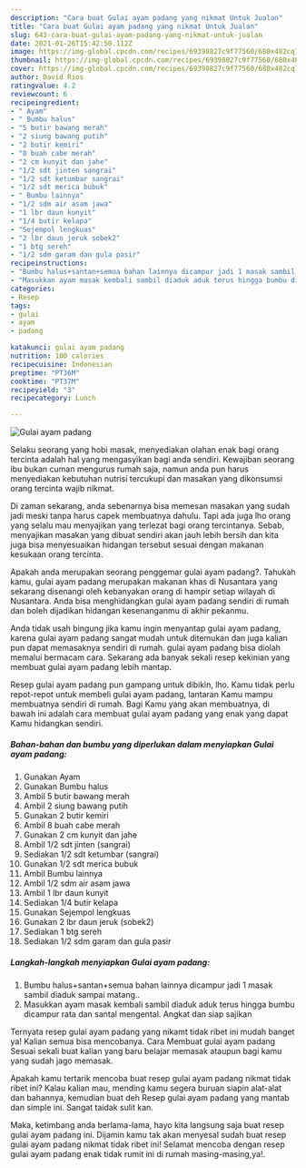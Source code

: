 ```yaml
---
description: "Cara buat Gulai ayam padang yang nikmat Untuk Jualan"
title: "Cara buat Gulai ayam padang yang nikmat Untuk Jualan"
slug: 643-cara-buat-gulai-ayam-padang-yang-nikmat-untuk-jualan
date: 2021-01-26T15:42:50.112Z
image: https://img-global.cpcdn.com/recipes/69398827c9f77560/680x482cq70/gulai-ayam-padang-foto-resep-utama.jpg
thumbnail: https://img-global.cpcdn.com/recipes/69398827c9f77560/680x482cq70/gulai-ayam-padang-foto-resep-utama.jpg
cover: https://img-global.cpcdn.com/recipes/69398827c9f77560/680x482cq70/gulai-ayam-padang-foto-resep-utama.jpg
author: David Rios
ratingvalue: 4.2
reviewcount: 6
recipeingredient:
- " Ayam"
- " Bumbu halus"
- "5 butir bawang merah"
- "2 siung bawang putih"
- "2 butir kemiri"
- "8 buah cabe merah"
- "2 cm kunyit dan jahe"
- "1/2 sdt jinten sangrai"
- "1/2 sdt ketumbar sangrai"
- "1/2 sdt merica bubuk"
- " Bumbu lainnya"
- "1/2 sdm air asam jawa"
- "1 lbr daun kunyit"
- "1/4 butir kelapa"
- "Sejempol lengkuas"
- "2 lbr daun jeruk sobek2"
- "1 btg sereh"
- "1/2 sdm garam dan gula pasir"
recipeinstructions:
- "Bumbu halus+santan+semua bahan lainnya dicampur jadi 1 masak sambil diaduk sampai matang.."
- "Masukkan ayam masak kembali sambil diaduk aduk terus hingga bumbu dicampur rata dan santal mengental. Angkat dan siap sajikan"
categories:
- Resep
tags:
- gulai
- ayam
- padang

katakunci: gulai ayam padang 
nutrition: 100 calories
recipecuisine: Indonesian
preptime: "PT36M"
cooktime: "PT37M"
recipeyield: "3"
recipecategory: Lunch

---
```



![Gulai ayam padang](https://img-global.cpcdn.com/recipes/69398827c9f77560/680x482cq70/gulai-ayam-padang-foto-resep-utama.jpg)

Selaku seorang yang hobi masak, menyediakan olahan enak bagi orang tercinta adalah hal yang mengasyikan bagi anda sendiri. Kewajiban seorang ibu bukan cuman mengurus rumah saja, namun anda pun harus menyediakan kebutuhan nutrisi tercukupi dan masakan yang dikonsumsi orang tercinta wajib nikmat.

Di zaman  sekarang, anda sebenarnya bisa memesan masakan yang sudah jadi meski tanpa harus capek membuatnya dahulu. Tapi ada juga lho orang yang selalu mau menyajikan yang terlezat bagi orang tercintanya. Sebab, menyajikan masakan yang dibuat sendiri akan jauh lebih bersih dan kita juga bisa menyesuaikan hidangan tersebut sesuai dengan makanan kesukaan orang tercinta. 



Apakah anda merupakan seorang penggemar gulai ayam padang?. Tahukah kamu, gulai ayam padang merupakan makanan khas di Nusantara yang sekarang disenangi oleh kebanyakan orang di hampir setiap wilayah di Nusantara. Anda bisa menghidangkan gulai ayam padang sendiri di rumah dan boleh dijadikan hidangan kesenanganmu di akhir pekanmu.

Anda tidak usah bingung jika kamu ingin menyantap gulai ayam padang, karena gulai ayam padang sangat mudah untuk ditemukan dan juga kalian pun dapat memasaknya sendiri di rumah. gulai ayam padang bisa diolah memalui bermacam cara. Sekarang ada banyak sekali resep kekinian yang membuat gulai ayam padang lebih mantap.

Resep gulai ayam padang pun gampang untuk dibikin, lho. Kamu tidak perlu repot-repot untuk membeli gulai ayam padang, lantaran Kamu mampu membuatnya sendiri di rumah. Bagi Kamu yang akan membuatnya, di bawah ini adalah cara membuat gulai ayam padang yang enak yang dapat Kamu hidangkan sendiri.

<!--inarticleads1-->

##### Bahan-bahan dan bumbu yang diperlukan dalam menyiapkan Gulai ayam padang:

1. Gunakan  Ayam
1. Gunakan  Bumbu halus
1. Ambil 5 butir bawang merah
1. Ambil 2 siung bawang putih
1. Gunakan 2 butir kemiri
1. Ambil 8 buah cabe merah
1. Gunakan 2 cm kunyit dan jahe
1. Ambil 1/2 sdt jinten (sangrai)
1. Sediakan 1/2 sdt ketumbar (sangrai)
1. Gunakan 1/2 sdt merica bubuk
1. Ambil  Bumbu lainnya
1. Ambil 1/2 sdm air asam jawa
1. Ambil 1 lbr daun kunyit
1. Sediakan 1/4 butir kelapa
1. Gunakan Sejempol lengkuas
1. Gunakan 2 lbr daun jeruk (sobek2)
1. Sediakan 1 btg sereh
1. Sediakan 1/2 sdm garam dan gula pasir




<!--inarticleads2-->

##### Langkah-langkah menyiapkan Gulai ayam padang:

1. Bumbu halus+santan+semua bahan lainnya dicampur jadi 1 masak sambil diaduk sampai matang..
1. Masukkan ayam masak kembali sambil diaduk aduk terus hingga bumbu dicampur rata dan santal mengental. Angkat dan siap sajikan




Ternyata resep gulai ayam padang yang nikamt tidak ribet ini mudah banget ya! Kalian semua bisa mencobanya. Cara Membuat gulai ayam padang Sesuai sekali buat kalian yang baru belajar memasak ataupun bagi kamu yang sudah jago memasak.

Apakah kamu tertarik mencoba buat resep gulai ayam padang nikmat tidak ribet ini? Kalau kalian mau, mending kamu segera buruan siapin alat-alat dan bahannya, kemudian buat deh Resep gulai ayam padang yang mantab dan simple ini. Sangat taidak sulit kan. 

Maka, ketimbang anda berlama-lama, hayo kita langsung saja buat resep gulai ayam padang ini. Dijamin kamu tak akan menyesal sudah buat resep gulai ayam padang nikmat tidak ribet ini! Selamat mencoba dengan resep gulai ayam padang enak tidak rumit ini di rumah masing-masing,ya!.

